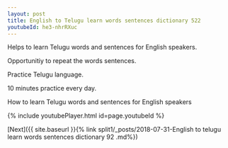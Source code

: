 ```yaml
---
layout: post
title: English to Telugu learn words sentences dictionary 522 
youtubeId: he3-nhrRXuc
---
```

 
 
Helps to learn Telugu words and sentences for English speakers.

Opportunitiy to repeat the words sentences. 

Practice Telugu language. 
 
10 minutes practice every day. 
 
How to learn Telugu words and sentences for English speakers 
 
{% include youtubePlayer.html id=page.youtubeId %}
 
 
[Next]({{ site.baseurl }}{% link  split1/_posts/2018-07-31-English to telugu learn words sentences dictionary 92 .md%})
 
